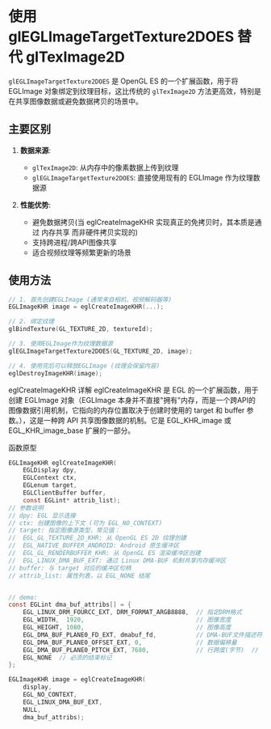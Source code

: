 # 使用 glEGLImageTargetTexture2DOES 替代 glTexImage2D

`glEGLImageTargetTexture2DOES` 是 OpenGL ES 的一个扩展函数，用于将 EGLImage 对象绑定到纹理目标，这比传统的 `glTexImage2D` 方法更高效，特别是在共享图像数据或避免数据拷贝的场景中。

## 主要区别

1. **数据来源**:
   - `glTexImage2D`: 从内存中的像素数据上传到纹理
   - `glEGLImageTargetTexture2DOES`: 直接使用现有的 EGLImage 作为纹理数据源

2. **性能优势**:
   - 避免数据拷贝(当 eglCreateImageKHR 实现真正的免拷贝时，其本质是通过 内存共享 而非硬件拷贝实现的)
   - 支持跨进程/跨API图像共享
   - 适合视频纹理等频繁更新的场景

## 使用方法

```c
// 1. 首先创建EGLImage (通常来自相机、视频解码器等)
EGLImageKHR image = eglCreateImageKHR(...);

// 2. 绑定纹理
glBindTexture(GL_TEXTURE_2D, textureId);

// 3. 使用EGLImage作为纹理数据源
glEGLImageTargetTexture2DOES(GL_TEXTURE_2D, image);

// 4. 使用完后可以释放EGLImage (纹理会保留内容)
eglDestroyImageKHR(image);
```


eglCreateImageKHR 详解
eglCreateImageKHR 是 EGL 的一个扩展函数，用于创建 EGLImage 对象（EGLImage 本身并不直接"拥有"内存，而是一个跨API的图像数据引用机制，它指向的内存位置取决于创建时使用的 target 和 buffer 参数。），这是一种跨 API 共享图像数据的机制。它是 EGL_KHR_image 或 EGL_KHR_image_base 扩展的一部分。

函数原型
```c
EGLImageKHR eglCreateImageKHR(
    EGLDisplay dpy,
    EGLContext ctx,
    EGLenum target,
    EGLClientBuffer buffer,
    const EGLint* attrib_list);
// 参数说明
// dpy: EGL 显示连接
// ctx: 创建图像的上下文 (可为 EGL_NO_CONTEXT)
// target: 指定图像源类型，常见值：
//  EGL_GL_TEXTURE_2D_KHR: 从 OpenGL ES 2D 纹理创建
//  EGL_NATIVE_BUFFER_ANDROID: Android 原生缓冲区
//  EGL_GL_RENDERBUFFER_KHR: 从 OpenGL ES 渲染缓冲区创建
//  EGL_LINUX_DMA_BUF_EXT: 通过 Linux DMA-BUF 机制共享内存缓冲区
// buffer: 与 target 对应的缓冲区句柄
// attrib_list: 属性列表，以 EGL_NONE 结尾


// demo:
const EGLint dma_buf_attribs[] = {
    EGL_LINUX_DRM_FOURCC_EXT, DRM_FORMAT_ARGB8888,  // 指定DRM格式
    EGL_WIDTH,  1920,                               // 图像宽度
    EGL_HEIGHT, 1080,                               // 图像高度
    EGL_DMA_BUF_PLANE0_FD_EXT, dmabuf_fd,           // DMA-BUF文件描述符 // 提前分配好的DMA buffer
    EGL_DMA_BUF_PLANE0_OFFSET_EXT, 0,               // 数据偏移量
    EGL_DMA_BUF_PLANE0_PITCH_EXT, 7680,             // 行跨度(字节)  // 必须满足要求的内存对齐（如 64 字节对齐）, 否则eglCreateImageKHR会失败
    EGL_NONE  // 必须的结束标记
};

EGLImageKHR image = eglCreateImageKHR(
    display,
    EGL_NO_CONTEXT,
    EGL_LINUX_DMA_BUF_EXT,
    NULL,
    dma_buf_attribs);
```
